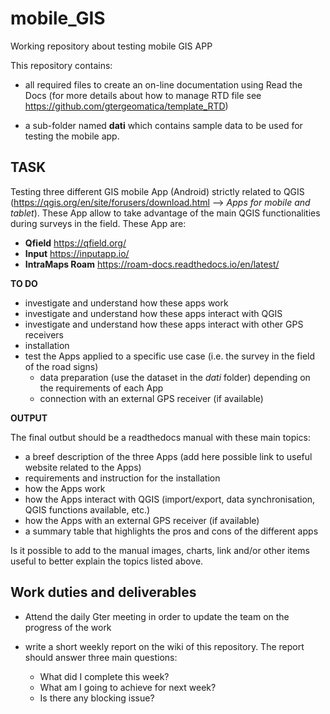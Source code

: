 # mobile_GIS
Working repository about testing mobile GIS APP

This repository contains:

* all required files to create an on-line documentation using Read the Docs (for more details about how to manage RTD file see https://github.com/gtergeomatica/template_RTD)

* a sub-folder named **dati** which contains sample data to be used for testing the mobile app.

TASK
------
Testing three different GIS mobile App (Android) strictly related to QGIS (https://qgis.org/en/site/forusers/download.html --> *Apps for mobile and tablet*). These App allow to take advantage of the main QGIS functionalities during surveys in the field. These App are:

* **Qfield** https://qfield.org/
* **Input** https://inputapp.io/
* **IntraMaps Roam** https://roam-docs.readthedocs.io/en/latest/

**TO DO**

* investigate and understand how these apps work
* investigate and understand how these apps interact with QGIS
* investigate and understand how these apps interact with other GPS receivers
* installation
* test the Apps applied to a specific use case (i.e. the survey in the field of the road signs)
  * data preparation (use the dataset in the *dati* folder) depending on the requirements of each App
  * connection with an external GPS receiver (if available)

**OUTPUT**

The final outbut should be a readthedocs manual with these main topics:

* a breef description of the three Apps (add here possible link to useful website related to the Apps)
* requirements and instruction for the installation
* how the Apps work
* how the Apps interact with QGIS (import/export, data synchronisation, QGIS functions available, etc.)
* how the Apps with an external GPS receiver (if available)
* a summary table that highlights the pros and cons of the different apps

Is it possible to add to the manual images, charts, link and/or other items useful to better explain the topics listed above.

Work duties and deliverables
----------------------------

* Attend the daily Gter meeting in order to update the team on the progress of the work
* write a short weekly report on the wiki of this repository. The report should answer three main questions:

  * What did I complete this week?
  * What am I going to achieve for next week?
  * Is there any blocking issue?


